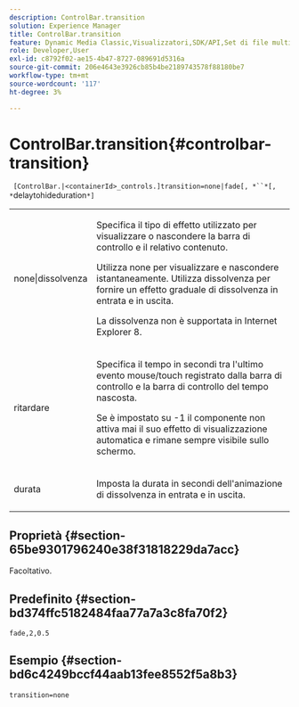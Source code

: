 ```yaml
---
description: ControlBar.transition
solution: Experience Manager
title: ControlBar.transition
feature: Dynamic Media Classic,Visualizzatori,SDK/API,Set di file multimediali diversi
role: Developer,User
exl-id: c8792f02-ae15-4b47-8727-089691d5316a
source-git-commit: 206e4643e3926cb85b4be2189743578f88180be7
workflow-type: tm+mt
source-wordcount: '117'
ht-degree: 3%

---
```


# ControlBar.transition{#controlbar-transition}

` [ControlBar.|<containerId>_controls.]transition=none|fade[, *``*[, *`delaytohideduration`*]`

<table id="table_76B7F064B9CD46BA86931A9C841F777B"> 
 <tbody> 
  <tr> 
   <td colname="col1"> <p> <span class="codeph"> none|dissolvenza</span> </p> </td> 
   <td colname="col2"> <p> Specifica il tipo di effetto utilizzato per visualizzare o nascondere la barra di controllo e il relativo contenuto. </p> <p>Utilizza <span class="codeph"> none</span> per visualizzare e nascondere istantaneamente. Utilizza <span class="codeph"> dissolvenza</span> per fornire un effetto graduale di dissolvenza in entrata e in uscita. </p> <p>La dissolvenza non è supportata in Internet Explorer 8. </p> </td> 
  </tr> 
  <tr> 
   <td colname="col1"> <p> <span class="codeph"> <span class="varname"> ritardare</span> </span> </p> </td> 
   <td colname="col2"> <p>Specifica il tempo in secondi tra l'ultimo evento mouse/touch registrato dalla barra di controllo e la barra di controllo del tempo nascosta. </p> <p> Se è impostato su <span class="codeph"> -1</span> il componente non attiva mai il suo effetto di visualizzazione automatica e rimane sempre visibile sullo schermo. </p> </td> 
  </tr> 
  <tr> 
   <td colname="col1"> <p> <span class="codeph"> <span class="varname"> durata</span> </span> </p> </td> 
   <td colname="col2"> <p>Imposta la durata in secondi dell'animazione di dissolvenza in entrata e in uscita. </p> </td> 
  </tr> 
 </tbody> 
</table>

## Proprietà {#section-65be9301796240e38f31818229da7acc}

Facoltativo.

## Predefinito {#section-bd374ffc5182484faa77a7a3c8fa70f2}

`fade,2,0.5`

## Esempio {#section-bd6c4249bccf44aab13fee8552f5a8b3}

`transition=none`
